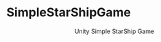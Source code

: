 # SimpleStarShipGame


<p align="center">  
  <a text="#title">Unity Simple StarShip Game</a>
<br/>
